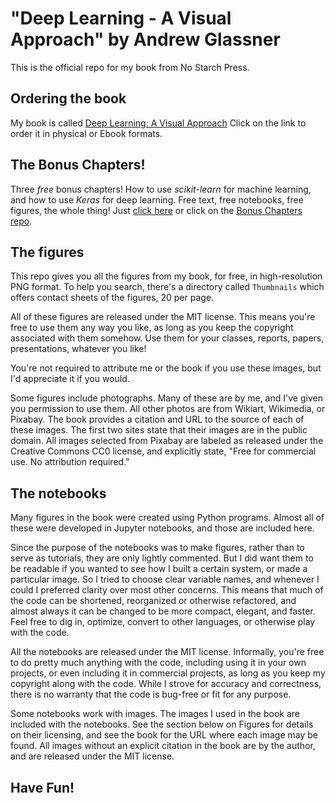 # "Deep Learning - A Visual Approach" by Andrew Glassner

This is the official repo for my book from No Starch Press.

## Ordering the book

My book is called [Deep Learning: A Visual Approach](https://nostarch.com/deep-learning-visual-approach) 
Click on the link to order it in physical or Ebook formats.

## The Bonus Chapters!

Three *free* bonus chapters! How to use *scikit-learn* for machine learning,
and how to use *Keras* for deep learning. Free text, free notebooks, free
figures, the whole thing! Just [click here](https://github.com/blueberrymusic/Deep-Learning-A-Visual-Approach/tree/main/Bonus-Chapters) or click on the [Bonus Chapters repo](https://github.com/blueberrymusic/Deep-Learning-A-Visual-Approach/tree/main/Bonus-Chapters).

## The figures

This repo gives you all the figures from my book, for free, in high-resolution
PNG format. 
To help you search, there's a directory called `Thumbnails` which 
offers contact sheets of the figures, 20 per page.

All of these figures are released under the MIT license. This
means you're free to use them any way you like, as long as you keep the 
copyright associated with them somehow. Use them for your classes,
reports, papers, presentations, whatever you like!

You're not required to attribute me or the book if you use these images, 
but I'd appreciate it if you would. 

Some figures include photographs. Many of these are by me, and I've
given you permission to use them. All other
photos are from Wikiart, Wikimedia, or Pixabay. The book provides a citation
and URL to the source of each of these images. The first two sites state that
their images are in the public domain. All images selected from Pixabay are 
labeled as released under the Creative Commons CC0 license, and explicitly
state, "Free for commercial use. No attribution required."

## The notebooks

Many figures in the book were created using Python programs.
Almost all of these were developed in Jupyter notebooks,
and those are included here.

Since the purpose of the notebooks was to make figures, 
rather than to
serve as tutorials, they are only lightly commented. 
But I did want them to be readable if you wanted to see
how I built a certain system, or made a particular image.
So I tried to 
choose clear variable names, and whenever I could I
preferred clarity over most other concerns. This means
that much of the code can be shortened, 
reorganized or otherwise refactored,
and almost always it can be changed to be
more compact, elegant, and faster. Feel free
to dig in, optimize, convert to other languages, or otherwise play with the code.  

All the notebooks are released under the MIT license. Informally, you're free to 
do pretty much anything with the code, including using it in your own projects,
or even including it in commercial projects, as long as you keep my copyright
along with the code. While I strove for accuracy and correctness, there is no 
warranty that the code is bug-free or fit for any purpose.

Some notebooks work with images. The images I used in the book are included
with the notebooks. See the section below on Figures for details on their
licensing, and see the book for the URL where each image may be found. All images
without an explicit citation in the book are by the author, and are released
under the MIT license.

## Have Fun!
